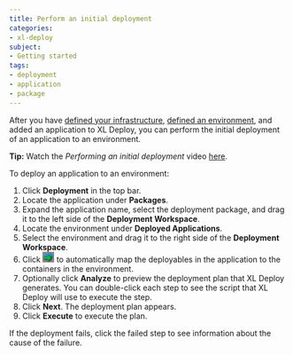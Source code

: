 ```yaml
---
title: Perform an initial deployment
categories:
- xl-deploy
subject:
- Getting started
tags:
- deployment
- application
- package
---
```


After you have [defined your infrastructure](connect-xl-deploy-to-your-infrastructure.html), [defined an environment](create-an-environment-in-xl-deploy.html), and added an application to XL Deploy, you can perform the initial deployment of an application to an environment.

**Tip:** Watch the *Performing an initial deployment* video [here](http://vimeo.com/97815293).

To deploy an application to an environment:

1. Click **Deployment** in the top bar.
2. Locate the application under **Packages**.
3. Expand the application name, select the deployment package, and drag it to the left side of the **Deployment Workspace**.
4. Locate the environment under **Deployed Applications**.
5. Select the environment and drag it to the right side of the **Deployment Workspace**.
6. Click ![Auto-map button](/images/button_auto-map.png) to automatically map the deployables in the application to the containers in the environment.
7. Optionally click **Analyze** to preview the deployment plan that XL Deploy generates. You can double-click each step to see the script that XL Deploy will use to execute the step.
8. Click **Next**. The deployment plan appears.
9. Click **Execute** to execute the plan.

If the deployment fails, click the failed step to see information about the cause of the failure.
